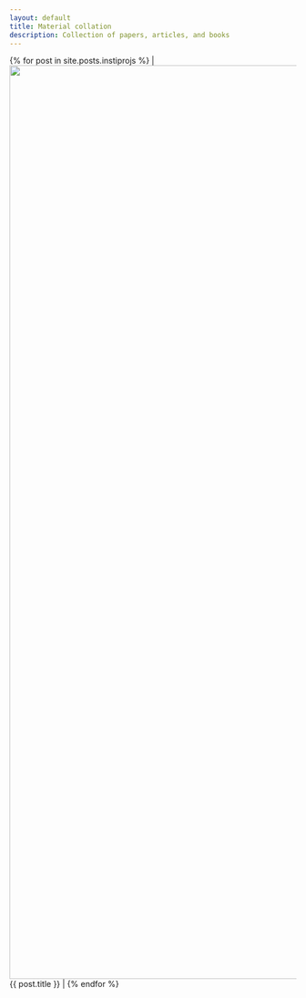 ```yaml
---
layout: default
title: Material collation
description: Collection of papers, articles, and books
---
```



{% for post in site.posts.instiprojs %}
|<img width=1604 src="{{site.url}}/img/eclipse2.jpg"> {{ post.title }} |
{% endfor %}
